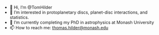 - 👋 Hi, I’m @TomHilder
- 👀 I’m interested in protoplanetary discs, planet-disc interactions, and statistics.
- 🌱 I’m currently completing my PhD in astrophysics at Monash University
- 📫 How to reach me: thomas.hilder@monash.edu

<!---
TomHilder/TomHilder is a ✨ special ✨ repository because its `README.md` (this file) appears on your GitHub profile.
You can click the Preview link to take a look at your changes.
--->
